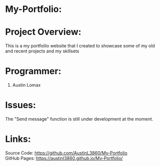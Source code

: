 
# My-Portfolio:


# Project Overview:
This is a my portfoilio website that I created to showcase some of my old and recent projects and my skillsets 

# Programmer:
1.	Austin Lomax

# Issues: 
The "Send message" function is still under development at the moment.

# Links:
Source Code: https://github.com/AustinL3860/My-Portfolio</br>
GitHub Pages: https://austinl3860.github.io/My-Portfolio/


